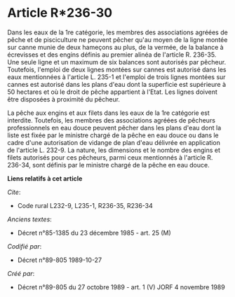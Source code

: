 # Article R*236-30

Dans les eaux de la 1re catégorie, les membres des associations agréées de pêche et de pisciculture ne peuvent pêcher qu'au
moyen de la ligne montée sur canne munie de deux hameçons au plus, de la vermée, de la balance à écrevisses et des engins
définis au premier alinéa de l'article R. 236-35. Une seule ligne et un maximum de six balances sont autorisés par pêcheur.
Toutefois, l'emploi de deux lignes montées sur cannes est autorisé dans les eaux mentionnées à l'article L. 235-1 et l'emploi
de trois lignes montées sur cannes est autorisé dans les plans d'eau dont la superficie est supérieure à 50 hectares et où le
droit de pêche appartient à l'Etat. Les lignes doivent être disposées à proximité du pêcheur.

La pêche aux engins et aux filets dans les eaux de la 1re catégorie est interdite. Toutefois, les membres des associations
agréées de pêcheurs professionnels en eau douce peuvent pêcher dans les plans d'eau dont la liste est fixée par le ministre
chargé de la pêche en eau douce ou dans le cadre d'une autorisation de vidange de plan d'eau délivrée en application de
l'article L. 232-9. La nature, les dimensions et le nombre des engins et filets autorisés pour ces pêcheurs, parmi ceux
mentionnés à l'article R. 236-34, sont définis par le ministre chargé de la pêche en eau douce.

**Liens relatifs à cet article**

_Cite_:

  - Code rural L232-9, L235-1, R236-35, R236-34

_Anciens textes_:

  - Décret n°85-1385 du 23 décembre 1985 - art. 25 (M)

_Codifié par_:

  - Décret n°89-805 1989-10-27

_Créé par_:

  - Décret n°89-805 du 27 octobre 1989 - art. 1 (V) JORF 4 novembre 1989
